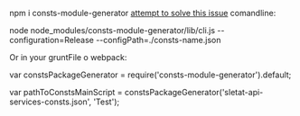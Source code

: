 npm i consts-module-generator
[attempt to solve this issue](https://github.com/Microsoft/TypeScript/issues/5376)
comandline:

node node_modules/consts-module-generator/lib/cli.js --configuration=Release --configPath=./consts-name.json

Or in your gruntFile o webpack:

var constsPackageGenerator = require('consts-module-generator').default;

var pathToConstsMainScript = constsPackageGenerator('sletat-api-services-consts.json', 'Test');
